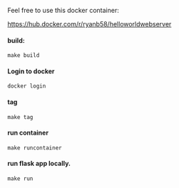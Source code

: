 Feel free to use this docker container:

https://hub.docker.com/r/ryanb58/helloworldwebserver


#### build:

```
make build
```

#### Login to docker

```
docker login
```

#### tag

```
make tag
```

#### run container

```
make runcontainer
```

#### run flask app locally.

```
make run
```